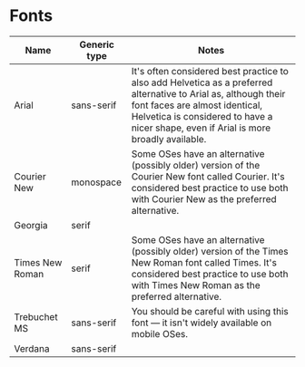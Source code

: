 # Fonts
Name |	Generic type |	Notes
--|--|---
Arial |	sans-serif |	It's often considered best practice to also add Helvetica as a preferred alternative to Arial as, although their font faces are almost identical, Helvetica is considered to have a nicer shape, even if Arial is more broadly available.
Courier New |	monospace |	Some OSes have an alternative (possibly older) version of the Courier New font called Courier. It's considered best practice to use both with Courier New as the preferred alternative.
Georgia |	serif |	
Times New Roman |	serif |	Some OSes have an alternative (possibly older) version of the Times New Roman font called Times. It's considered best practice to use both with Times New Roman as the preferred alternative.
Trebuchet MS |	sans-serif |	You should be careful with using this font — it isn't widely available on mobile OSes.
Verdana |	sans-serif |	
